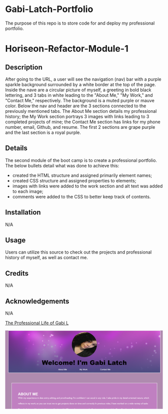 # Gabi-Latch-Portfolio
The purpose of this repo is to store code for and deploy my professional portfolio.

# Horiseon-Refactor-Module-1

## Description
After going to the URL, a user will see the navigation (nav) bar with a purple sparkle background surrounded by a white border at the top of the page. Inside the nave are a circular picture of myself, a greeting in bold black lettering, and 3 tabs in white leading to the "About Me," "My Work," and "Contact Me," respectively. The background is a muted purple or mauve color. Below the nav and header are the 3 sections connected to the previously mentioned tabs. The About Me section details my professional history; the My Work section portrays 3 images with links leading to 3 completed projects of mine; the Contact Me section has links for my phone number, email, Github, and resume. The first 2 sections are grape purple and the last section is a royal purple. 

## Details
The second module of the boot camp is to create a professional portfolio. The below bullets detail what was done to achieve this: 
- created the HTML structure and assigned primarily element names; 
- created CSS structure and assigned properties to elements; 
- images with links were added to the work section and alt text was added to each image; 
- comments were added to the CSS to better keep track of contents.

## Installation
N/A

## Usage
Users can utilize this source to check out the projects and professional history of myself, as well as contact me.

## Credits
N/A

## Acknowledgements
N/A

[The Professional Life of Gabi L]() 

![Screenshot of my portfolio homepage](./assets/images/portfolio-ss.png)